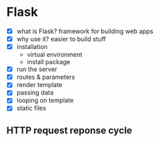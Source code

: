 # Flask

- [x] what is Flask? framework for building web apps
- [x] why use it? easier to build stuff
- [x] installation
  - virtual environment
  - install package
- [x] run the server
- [x] routes & parameters
- [x] render template
- [x] passing data
- [x] looping on template
- [x] static files

## HTTP request reponse cycle
